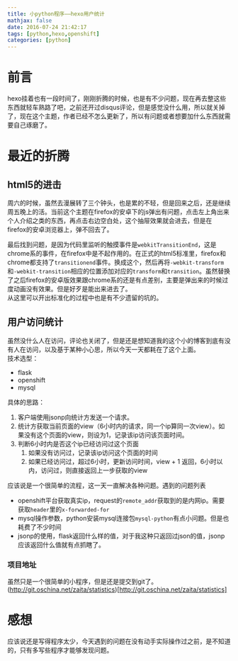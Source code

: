 ```yaml
---
title: 小python程序——hexo用户统计
mathjax: false
date: 2016-07-24 21:42:17
tags: [python,hexo,openshift]
categories: [python]
---
```

# 前言
hexo挂着也有一段时间了，刚刚折腾的时候，也是有不少问题，现在再去整这些东西就轻车熟路了吧，之前还开过disqus评论，但是感觉没什么用，所以就关掉了，现在这个主题，作者已经不怎么更新了，所以有问题或者想要加什么东西就需要自己琢磨了。
# 最近的折腾
## html5的进击
周六的时候，虽然去漫展转了三个钟头，也是累的不轻，但是回来之后，还是继续周五晚上的活。当前这个主题在firefox的安卓下的js弹出有问题，点击左上角出来个人介绍之类的东西，再点击右边空白处，这个抽屉效果就会进去，但是在firefox的安卓浏览器上，弹不回去了。
<!--more-->
最后找到问题，是因为代码里监听的触摸事件是`webkitTransitionEnd`，这是chrome系的事件，在firefox中是不起作用的。在正式的html5标准里，firefox和chrome都支持了`transitionend`事件。换成这个，然后再将`-webkit-transform`和`-webkit-transition`相应的位置添加对应的`transform`和`transition`。虽然替换了之后firefox的安卓版效果跟chrome系的还是有点差别，主要是弹出来的时候过度动画没有效果。但是好歹是能出来进去了。  
从这里可以开出标准化的过程中也是有不少遗留的坑的。
## 用户访问统计
虽然没什么人在访问，评论也关闭了，但是还是想知道我的这个小的博客到底有没有人在访问，以及基于某种小心思，所以今天一天都耗在了这个上面。  
技术选型：
* flask
* openshift
* mysql

具体的思路：
1. 客户端使用jsonp向统计方发送一个请求。  
2. 统计方获取当前页面的view（6小时内的请求，同一个ip算同一次view）。如果没有这个页面的view，则设为1，记录该ip访问该页面时间。
3. 判断6小时内是否这个ip已经访问过这个页面
    1) 如果没有访问过，记录该ip访问这个页面的时间
    2) 如果已经访问过，超过6小时，更新访问时间，view + 1 返回，6小时以内，访问过，则直接返回上一步获取的view  

应该说是一个很简单的流程，这一天一直解决各种问题。遇到的问题列表
* openshift平台获取真实ip，request的`remote_addr`获取到的是内网ip。需要获取`header`里的`x-forwarded-for`
* mysql操作参数，python安装mysql连接包`mysql-python`有点小问题。但是也耗费了不少时间
* jsonp的使用，flask返回什么样的值，对于我这种只返回过json的值，jsonp应该返回什么值就有点抓瞎了。
### 项目地址
虽然只是一个很简单的小程序，但是还是提交到git了。
(http://git.oschina.net/zaita/statistics)[http://git.oschina.net/zaita/statistics]
# 感想
应该说还是写得程序太少，今天遇到的问题在没有动手实际操作过之前，是不知道的，只有多写些程序才能够发现问题。